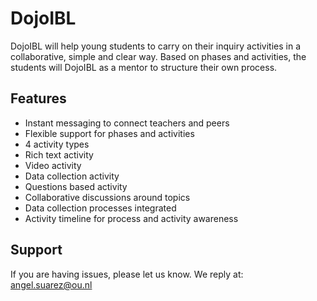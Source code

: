 DojoIBL 
========

DojoIBL will help young students to carry on their inquiry activities in a collaborative,
simple and clear way. Based on phases and activities, the students will DojoIBL as a mentor to 
structure their own process. 

Features
--------
- Instant messaging to connect teachers and peers
- Flexible support for phases and activities
- 4 activity types
 - Rich text activity
 - Video activity
 - Data collection activity
 - Questions based activity
- Collaborative discussions around topics
- Data collection processes integrated
- Activity timeline for process and activity awareness

Support
-------
If you are having issues, please let us know.
We reply at: angel.suarez@ou.nl
